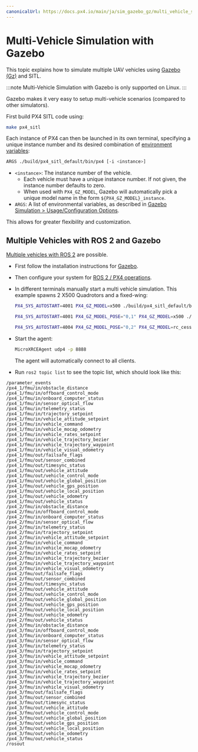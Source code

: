 ```yaml
---
canonicalUrl: https://docs.px4.io/main/ja/sim_gazebo_gz/multi_vehicle_simulation
---
```


# Multi-Vehicle Simulation with Gazebo

This topic explains how to simulate multiple UAV vehicles using [Gazebo (Gz)](../sim_gazebo_gz/README.md) and SITL.

:::note
Multi-Vehicle Simulation with Gazebo is only supported on Linux.
:::

Gazebo makes it very easy to setup multi-vehicle scenarios (compared to other simulators).

First build PX4 SITL code using:

```sh
make px4_sitl
```

Each instance of PX4 can then be launched in its own terminal, specifying a unique instance number and its desired combination of [environment variables](../sim_gazebo_gz/README.md#usage-configuration-options):

```sh
ARGS ./build/px4_sitl_default/bin/px4 [-i <instance>]
```

- `<instance>`: The instance number of the vehicle.
  - Each vehicle must have a unique instance number. If not given, the instance number defaults to zero.
  - When used with `PX4_GZ_MODEL`, Gazebo will automatically pick a unique model name in the form `${PX4_GZ_MODEL}_instance`.
- `ARGS`: A list of environmental variables, as described in [Gazebo Simulation > Usage/Configuration Options](../sim_gazebo_gz/README.md#usage-configuration-options).

This allows for greater flexibility and customization.

## Multiple Vehicles with ROS 2 and Gazebo

[Multiple vehicles with ROS 2](../ros/ros2_multi_vehicle.md) are possible.

- First follow the installation instructions for [Gazebo](../sim_gazebo_gz/README.md).
- Then configure your system for [ROS 2 / PX4 operations](../ros/ros2_comm.md#installation-setup).
- In different terminals manually start a multi vehicle simulation. This example spawns 2 X500 Quadrotors and a fixed-wing:

  ```sh
  PX4_SYS_AUTOSTART=4001 PX4_GZ_MODEL=x500 ./build/px4_sitl_default/bin/px4 -i 1
  ```

  ```sh
  PX4_SYS_AUTOSTART=4001 PX4_GZ_MODEL_POSE="0,1" PX4_GZ_MODEL=x500 ./build/px4_sitl_default/bin/px4 -i 2
  ```

  ```sh
  PX4_SYS_AUTOSTART=4004 PX4_GZ_MODEL_POSE="0,2" PX4_GZ_MODEL=rc_cessna ./build/px4_sitl_default/bin/px4 -i 3
  ```

- Start the agent:

  ```sh
  MicroXRCEAgent udp4 -p 8888
  ```
  The agent will automatically connect to all clients.
-  Run `ros2 topic list` to see the topic list, which should look like this:
  ```
  /parameter_events
  /px4_1/fmu/in/obstacle_distance
  /px4_1/fmu/in/offboard_control_mode
  /px4_1/fmu/in/onboard_computer_status
  /px4_1/fmu/in/sensor_optical_flow
  /px4_1/fmu/in/telemetry_status
  /px4_1/fmu/in/trajectory_setpoint
  /px4_1/fmu/in/vehicle_attitude_setpoint
  /px4_1/fmu/in/vehicle_command
  /px4_1/fmu/in/vehicle_mocap_odometry
  /px4_1/fmu/in/vehicle_rates_setpoint
  /px4_1/fmu/in/vehicle_trajectory_bezier
  /px4_1/fmu/in/vehicle_trajectory_waypoint
  /px4_1/fmu/in/vehicle_visual_odometry
  /px4_1/fmu/out/failsafe_flags
  /px4_1/fmu/out/sensor_combined
  /px4_1/fmu/out/timesync_status
  /px4_1/fmu/out/vehicle_attitude
  /px4_1/fmu/out/vehicle_control_mode
  /px4_1/fmu/out/vehicle_global_position
  /px4_1/fmu/out/vehicle_gps_position
  /px4_1/fmu/out/vehicle_local_position
  /px4_1/fmu/out/vehicle_odometry
  /px4_1/fmu/out/vehicle_status
  /px4_2/fmu/in/obstacle_distance
  /px4_2/fmu/in/offboard_control_mode
  /px4_2/fmu/in/onboard_computer_status
  /px4_2/fmu/in/sensor_optical_flow
  /px4_2/fmu/in/telemetry_status
  /px4_2/fmu/in/trajectory_setpoint
  /px4_2/fmu/in/vehicle_attitude_setpoint
  /px4_2/fmu/in/vehicle_command
  /px4_2/fmu/in/vehicle_mocap_odometry
  /px4_2/fmu/in/vehicle_rates_setpoint
  /px4_2/fmu/in/vehicle_trajectory_bezier
  /px4_2/fmu/in/vehicle_trajectory_waypoint
  /px4_2/fmu/in/vehicle_visual_odometry
  /px4_2/fmu/out/failsafe_flags
  /px4_2/fmu/out/sensor_combined
  /px4_2/fmu/out/timesync_status
  /px4_2/fmu/out/vehicle_attitude
  /px4_2/fmu/out/vehicle_control_mode
  /px4_2/fmu/out/vehicle_global_position
  /px4_2/fmu/out/vehicle_gps_position
  /px4_2/fmu/out/vehicle_local_position
  /px4_2/fmu/out/vehicle_odometry
  /px4_2/fmu/out/vehicle_status
  /px4_3/fmu/in/obstacle_distance
  /px4_3/fmu/in/offboard_control_mode
  /px4_3/fmu/in/onboard_computer_status
  /px4_3/fmu/in/sensor_optical_flow
  /px4_3/fmu/in/telemetry_status
  /px4_3/fmu/in/trajectory_setpoint
  /px4_3/fmu/in/vehicle_attitude_setpoint
  /px4_3/fmu/in/vehicle_command
  /px4_3/fmu/in/vehicle_mocap_odometry
  /px4_3/fmu/in/vehicle_rates_setpoint
  /px4_3/fmu/in/vehicle_trajectory_bezier
  /px4_3/fmu/in/vehicle_trajectory_waypoint
  /px4_3/fmu/in/vehicle_visual_odometry
  /px4_3/fmu/out/failsafe_flags
  /px4_3/fmu/out/sensor_combined
  /px4_3/fmu/out/timesync_status
  /px4_3/fmu/out/vehicle_attitude
  /px4_3/fmu/out/vehicle_control_mode
  /px4_3/fmu/out/vehicle_global_position
  /px4_3/fmu/out/vehicle_gps_position
  /px4_3/fmu/out/vehicle_local_position
  /px4_3/fmu/out/vehicle_odometry
  /px4_3/fmu/out/vehicle_status
  /rosout
  ```
